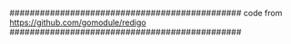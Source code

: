 ##############################################
code from
	https://github.com/gomodule/redigo
##############################################
